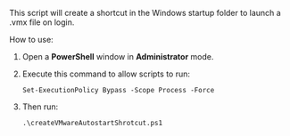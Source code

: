 This script will create a shortcut in the Windows startup folder to launch a .vmx file on login.

How to use:
1. Open a **PowerShell** window in **Administrator** mode.

2. Execute this command to allow scripts to run:
    ```
    Set-ExecutionPolicy Bypass -Scope Process -Force
    ```

3. Then run:
    ```
    .\createVMwareAutostartShrotcut.ps1
    ```
